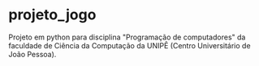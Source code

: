 # projeto_jogo
Projeto em python para disciplina "Programação de computadores" da faculdade de Ciência da Computação da UNIPÊ (Centro Universitário de João Pessoa).
